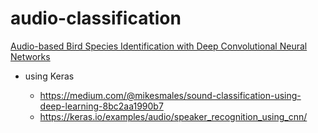 # audio-classification

[Audio-based Bird Species Identification with Deep Convolutional Neural Networks](http://ceur-ws.org/Vol-2125/paper_140.pdf)

* using Keras

  * https://medium.com/@mikesmales/sound-classification-using-deep-learning-8bc2aa1990b7
  * https://keras.io/examples/audio/speaker_recognition_using_cnn/

